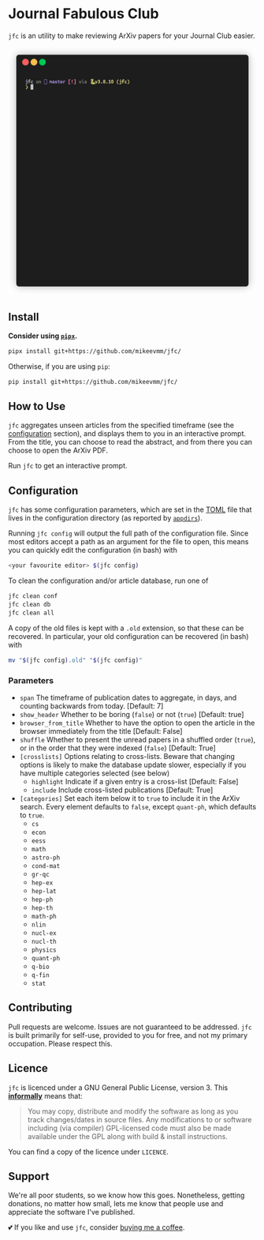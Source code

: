 # Journal Fabulous Club

`jfc` is an utility to make reviewing ArXiv papers for your Journal Club easier.

![demo](demo.gif)

## Install

**Consider using [`pipx`][pipx].**

```bash
pipx install git+https://github.com/mikeevmm/jfc/
```

Otherwise, if you are using `pip`:

```bash
pip install git+https://github.com/mikeevmm/jfc/
```

## How to Use

`jfc` aggregates unseen articles from the specified timeframe (see the
[configuration](#configuration) section), and displays them to you in an
interactive prompt. From the title, you can choose to read the abstract, and
from there you can choose to open the ArXiv PDF.

Run `jfc` to get an interactive prompt.

## Configuration

`jfc` has some configuration parameters, which are set in the [TOML][TOML] file
that lives in the configuration directory (as reported by [`appdirs`][appdirs]).

Running `jfc config` will output the full path of the configuration file.
Since most editors accept a path as an argument for the file to open,
this means you can quickly edit the configuration (in bash) with

```bash
<your favourite editor> $(jfc config)
```

To clean the configuration and/or article database, run one of 

```bash
jfc clean conf
jfc clean db
jfc clean all
```

A copy of the old files is kept with a `.old` extension, so that these can be
recovered. In particular, your old configuration can be recovered (in bash)
with

```bash
mv "$(jfc config).old" "$(jfc config)"
```

### Parameters

 * `span` The timeframe of publication dates to aggregate, in days, and
    counting backwards from today. [Default: 7]
 * `show_header` Whether to be boring (`false`) or not (`true`) [Default: true]
 * `browser_from_title` Whether to have the option to open the article in the
    browser immediately from the title [Default: False]
 * `shuffle` Whether to present the unread papers in a shuffled order (`true`),
    or in the order that they were indexed (`false`) [Default: True]
 * `[crosslists]` Options relating to cross-lists. Beware that changing options
    is likely to make the database update slower, especially if you have
    multiple categories selected (see below)
   + `highlight` Indicate if a given entry is a cross-list [Default: False]
   + `include` Include cross-listed publications [Default: True]
 * `[categories]` Set each item below it to `true` to include it in the ArXiv
    search. Every element defaults to `false`, except `quant-ph`, which defaults
    to `true`.
   + `cs`
   + `econ`
   + `eess`
   + `math`
   + `astro-ph`
   + `cond-mat`
   + `gr-qc`
   + `hep-ex`
   + `hep-lat`
   + `hep-ph`
   + `hep-th`
   + `math-ph`
   + `nlin`
   + `nucl-ex`
   + `nucl-th`
   + `physics`
   + `quant-ph`
   + `q-bio`
   + `q-fin`
   + `stat`

## Contributing

Pull requests are welcome. Issues are not guaranteed to be addressed. `jfc` is
built primarily for self-use, provided to you for free, and not my primary
occupation. Please respect this.

## Licence

`jfc` is licenced under a GNU General Public License, version 3. This
[**informally**][GPLv3] means that:

> You may copy, distribute and modify the software as long as you track
> changes/dates in source files. Any modifications to or software including
> (via compiler) GPL-licensed code must also be made available under the GPL
> along with build & install instructions.

You can find a copy of the licence under `LICENCE`.

## Support

We're all poor students, so we know how this goes. Nonetheless, getting
donations, no matter how small, lets me know that people use and appreciate the
software I've published.

💕 If you like and use `jfc`, consider
[buying me a coffee](https://www.paypal.me/miguelmurca/2.50).

[pipx]: https://github.com/pypa/pipx
[appdirs]: https://pypi.org/project/appdirs/
[TOML]: https://en.wikipedia.org/wiki/TOML
[GPLv3]: https://tldrlegal.com/license/gnu-lesser-general-public-license-v2.1-(lgpl-2.1)
